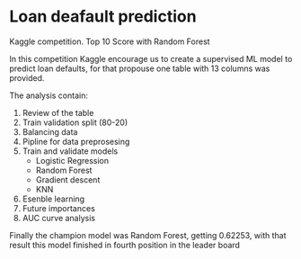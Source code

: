 # Loan deafault prediction
Kaggle competition. Top 10 Score with Random Forest

In this competition Kaggle encourage us to create a supervised ML model to predict loan defaults, for that propouse one table with 13 columns was provided.

The analysis contain:

1. Review of the table
2. Train validation split (80-20)
3. Balancing data
4. Pipline for data preprosesing
5. Train and validate models
   - Logistic Regression
   - Random Forest
   - Gradient descent
   - KNN
6. Esenble learning
7. Future importances
8. AUC curve analysis

Finally the champion model was Random Forest, getting 0.62253, with that result this model finished in fourth position in the leader board
